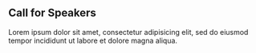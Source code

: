 ## Call for Speakers

Lorem ipsum dolor sit amet, consectetur adipisicing elit, sed do eiusmod tempor incididunt ut labore et dolore magna aliqua.
